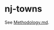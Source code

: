 
<!-- README.md is generated from README.Rmd. Please edit that file -->
nj-towns
========

See [Methodology.md](./code/Markdown/Methodology.md).
